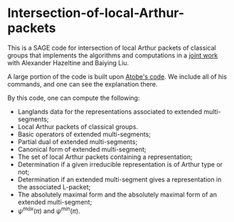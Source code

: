 # Intersection-of-local-Arthur-packets
This is a SAGE code for intersection of local Arthur packets of classical groups that implements the algorithms and computations in a [joint work](https://arxiv.org/abs/2201.10539) with Alexander Hazeltine and Baiying Liu.

A large portion of the code is built upon [Atobe's code](https://github.com/atobe31/Local-A-packets/tree/main). We include all of his commands, and one can see the explanation there.

By this code, one can compute the following:

- Langlands data for the representations associated to extended multi-segments;
- Local Arthur packets of classical groups.
- Basic operators of extended multi-segments;<br>
- Partial dual of extended multi-segments;<br>
- Canonical form of extended multi-segment;
- The set of local Arthur packets containing a representation; <br>
- Determination if a given irreducible representation is of Arthur type or not;<br>
- Determination if an extended multi-segment gives a representation in the associated L-packet;<br>
- The absolutely maximal form and the absolutely maximal form of an extended multi-segment;
- $\psi^{max}(\pi)$ and $\psi^{min}(\pi)$.
